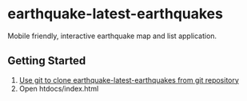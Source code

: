 earthquake-latest-earthquakes
==============

Mobile friendly, interactive earthquake map and list application.

Getting Started
---------------

1. [Use git to clone earthquake-latest-earthquakes from git repository](readme_git_install.md)
1. Open htdocs/index.html
